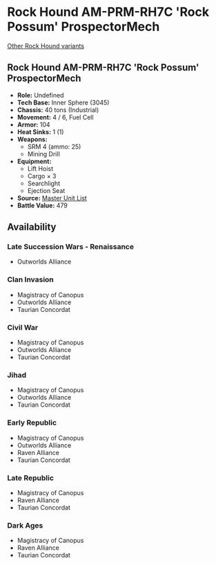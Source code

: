# Rock Hound AM-PRM-RH7C 'Rock Possum' ProspectorMech 

[Other Rock Hound variants](../rock_hound.md) 

## Rock Hound AM-PRM-RH7C 'Rock Possum' ProspectorMech 

- **Role:** Undefined 
- **Tech Base:** Inner Sphere (3045) 
- **Chassis:** 40 tons (Industrial) 
- **Movement:** 4 / 6, Fuel Cell 
- **Armor:** 104 
- **Heat Sinks:** 1 (1) 
- **Weapons:** 
  - SRM 4 (ammo: 25) 
  - Mining Drill 
- **Equipment:** 
  - Lift Hoist 
  - Cargo × 3 
  - Searchlight 
  - Ejection Seat 
- **Source:** [Master Unit List](http://masterunitlist.info/Unit/Details/4928/rock-hound-am-prm-rh7c-rock-possum-prospectormech) 
- **Battle Value:** 479 

## Availability 

### Late Succession Wars - Renaissance 

- Outworlds Alliance 

### Clan Invasion 

- Magistracy of Canopus 
- Outworlds Alliance 
- Taurian Concordat 

### Civil War 

- Magistracy of Canopus 
- Outworlds Alliance 
- Taurian Concordat 

### Jihad 

- Magistracy of Canopus 
- Outworlds Alliance 
- Taurian Concordat 

### Early Republic 

- Magistracy of Canopus 
- Outworlds Alliance 
- Raven Alliance 
- Taurian Concordat 

### Late Republic 

- Magistracy of Canopus 
- Raven Alliance 
- Taurian Concordat 

### Dark Ages 

- Magistracy of Canopus 
- Raven Alliance 
- Taurian Concordat 

